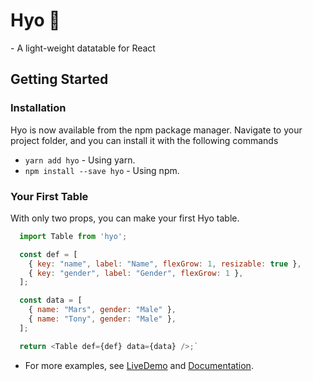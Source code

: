 # Hyo :mount_fuji:
\- A light-weight datatable for React
## Getting Started

### Installation
Hyo is now available from the npm package manager. Navigate to your project folder, and you can install it with the following commands 

* `yarn add hyo` - Using yarn.
* `npm install --save hyo` - Using npm.

### Your First Table
With only two props, you can make your first Hyo table.
``` javascript
  import Table from 'hyo';

  const def = [
    { key: "name", label: "Name", flexGrow: 1, resizable: true },
    { key: "gender", label: "Gender", flexGrow: 1 },
  ];

  const data = [
    { name: "Mars", gender: "Male" },
    { name: "Tony", gender: "Male" },
  ];

  return <Table def={def} data={data} />;`
```
* For more examples, see [LiveDemo](http://hyo-mars.herokuapp.com/) and [Documentation](https://marswang92.github.io/hyo/).
